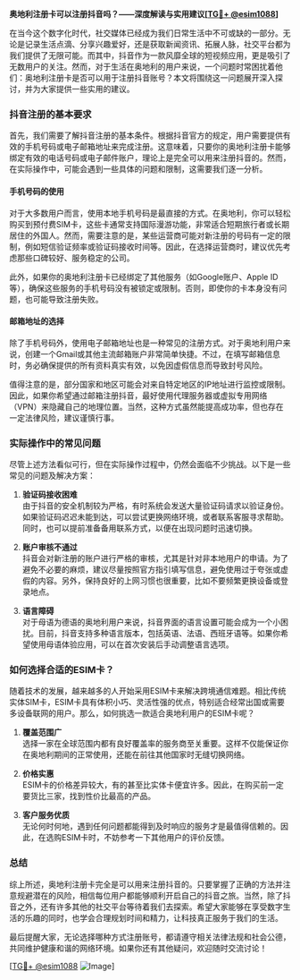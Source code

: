 **奥地利注册卡可以注册抖音吗？——深度解读与实用建议[[TG💪+ @esim1088](https://t.me/s/esim1088)]**

在当今这个数字化时代，社交媒体已经成为我们日常生活中不可或缺的一部分。无论是记录生活点滴、分享兴趣爱好，还是获取新闻资讯、拓展人脉，社交平台都为我们提供了无限可能。而其中，抖音作为一款风靡全球的短视频应用，更是吸引了无数用户的关注。然而，对于生活在奥地利的用户来说，一个问题时常困扰着他们：奥地利注册卡是否可以用于注册抖音账号？本文将围绕这一问题展开深入探讨，并为大家提供一些实用的建议。

### 抖音注册的基本要求

首先，我们需要了解抖音注册的基本条件。根据抖音官方的规定，用户需要提供有效的手机号码或电子邮箱地址来完成注册。这意味着，只要你的奥地利注册卡能够绑定有效的电话号码或电子邮件账户，理论上是完全可以用来注册抖音的。然而，在实际操作中，可能会遇到一些具体的问题和限制，这需要我们逐一分析。

#### 手机号码的使用

对于大多数用户而言，使用本地手机号码是最直接的方式。在奥地利，你可以轻松购买到预付费SIM卡，这些卡通常支持国际漫游功能，非常适合短期旅行者或长期居住的外国人。然而，需要注意的是，某些运营商可能对新注册的号码有一定的限制，例如短信验证频率或验证码接收时间等。因此，在选择运营商时，建议优先考虑那些口碑较好、服务稳定的公司。

此外，如果你的奥地利注册卡已经绑定了其他服务（如Google账户、Apple ID等），确保这些服务的手机号码没有被锁定或限制。否则，即使你的卡本身没有问题，也可能导致注册失败。

#### 邮箱地址的选择

除了手机号码外，使用电子邮箱地址也是一种常见的注册方式。对于奥地利用户来说，创建一个Gmail或其他主流邮箱账户非常简单快捷。不过，在填写邮箱信息时，务必确保提供的所有资料真实有效，以免因虚假信息而导致封号风险。

值得注意的是，部分国家和地区可能会对来自特定地区的IP地址进行监控或限制。因此，如果你希望通过邮箱注册抖音，最好使用代理服务器或虚拟专用网络（VPN）来隐藏自己的地理位置。当然，这种方式虽然能提高成功率，但也存在一定法律风险，建议谨慎行事。

### 实际操作中的常见问题

尽管上述方法看似可行，但在实际操作过程中，仍然会面临不少挑战。以下是一些常见的问题及解决方案：

1. **验证码接收困难**  
   由于抖音的安全机制较为严格，有时系统会发送大量验证码请求以验证身份。如果验证码迟迟未能到达，可以尝试更换网络环境，或者联系客服寻求帮助。同时，也可以提前准备备用联系方式，以便在出现问题时迅速切换。

2. **账户审核不通过**  
   抖音会对新注册的账户进行严格的审核，尤其是针对非本地用户的申请。为了避免不必要的麻烦，建议尽量按照官方指引填写信息，避免使用过于夸张或虚假的内容。另外，保持良好的上网习惯也很重要，比如不要频繁更换设备或登录地点。

3. **语言障碍**  
   对于母语为德语的奥地利用户来说，抖音界面的语言设置可能会成为一个小困扰。目前，抖音支持多种语言版本，包括英语、法语、西班牙语等。如果你希望使用母语体验应用，可以在首次安装后手动调整语言选项。

### 如何选择合适的ESIM卡？

随着技术的发展，越来越多的人开始采用ESIM卡来解决跨境通信难题。相比传统实体SIM卡，ESIM卡具有体积小巧、灵活性强的优点，特别适合经常出国或需要多设备联网的用户。那么，如何挑选一款适合奥地利用户的ESIM卡呢？

1. **覆盖范围广**  
   选择一家在全球范围内都有良好覆盖率的服务商至关重要。这样不仅能保证你在奥地利期间的正常使用，还能在前往其他国家时无缝切换网络。

2. **价格实惠**  
   ESIM卡的价格差异较大，有的甚至比实体卡便宜许多。因此，在购买前一定要货比三家，找到性价比最高的产品。

3. **客户服务优质**  
   无论何时何地，遇到任何问题都能得到及时响应的服务才是最值得信赖的。因此，在选购ESIM卡时，不妨参考一下其他用户的评价反馈。

### 总结

综上所述，奥地利注册卡完全是可以用来注册抖音的。只要掌握了正确的方法并注意规避潜在的风险，相信每位用户都能够顺利开启自己的抖音之旅。当然，除了抖音之外，还有许多其他的社交平台等待着我们去探索。希望大家能够在享受数字生活的乐趣的同时，也学会合理规划时间和精力，让科技真正服务于我们的生活。

最后提醒大家，无论选择哪种方式注册账号，都请遵守相关法律法规和社会公德，共同维护健康和谐的网络环境。如果你还有其他疑问，欢迎随时交流讨论！

[[TG💪+ @esim1088](https://t.me/s/esim1088) ![Image](https://i.postimg.cc/4NQfJmqS/Snipaste-2025-05-13-00-14-12.png)]